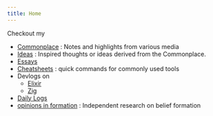 ```yaml
---
title: Home
---
```

Checkout my 
- [Commonplace](/commonplace) : Notes and highlights from various media
- [Ideas](/ideas) : Inspired thoughts or ideas derived from the Commonplace.
- [Essays](/essays)
- [Cheatsheets](/cheatsheets) : quick commands for commonly used tools
- Devlogs on
	- [Elixir](/tags/elixir)
	- [Zig](/tags/zig)
- [Daily Logs](/daily-logs)
- [opinions in formation](/oif) : Independent research on belief formation
